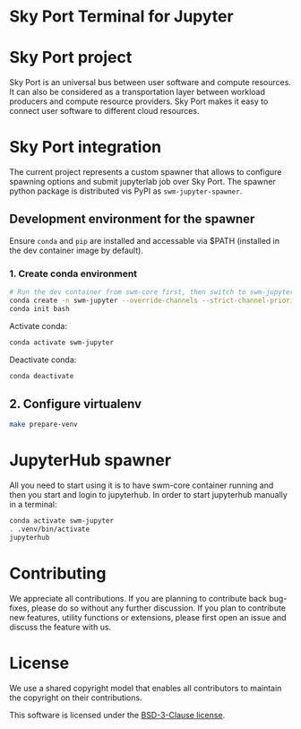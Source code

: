 Sky Port Terminal for Jupyter
=============================

# Sky Port project

Sky Port is an universal bus between user software and compute resources. It can also be considered as a transportation layer between workload producers and compute resource providers. Sky Port makes it easy to connect user software to different cloud resources.

# Sky Port integration

The current project represents a custom spawner that allows to configure spawning options and submit jupyterlab job over Sky Port.
The spawner python package is distributed vis PyPI as `swm-jupyter-spawner`.

## Development environment for the spawner

Ensure `conda` and `pip` are installed and accessable via $PATH (installed in the dev container image by default).

### 1. Create conda environment
```bash
# Run the dev container from swm-core first, then switch to swm-jupyter-term directory
conda create -n swm-jupyter --override-channels --strict-channel-priority -c conda-forge -c anaconda nodejs configurable-http-proxy
conda init bash
```
Activate conda:
```bash
conda activate swm-jupyter
```

Deactivate conda:
```bash
conda deactivate
```

## 2. Configure virtualenv
```bash
make prepare-venv
```

# JupyterHub spawner

All you need to start using it is to have swm-core container running and then you start and login to jupyterhub.
In order to start jupyterhub manually in a terminal:
```bash
conda activate swm-jupyter
. .venv/bin/activate
jupyterhub
```

# Contributing

We appreciate all contributions. If you are planning to contribute back bug-fixes, please do so without any further discussion. If you plan to contribute new features, utility functions or extensions, please first open an issue and discuss the feature with us. 

# License

We use a shared copyright model that enables all contributors to maintain the copyright on their contributions.

This software is licensed under the [BSD-3-Clause license](LICENSE).
